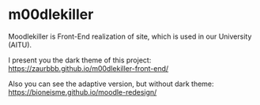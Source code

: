 # m00dlekiller
Moodlekiller is Front-End realization of site, which is used in our University (AITU). 

I present you the dark theme of this project: https://zaurbbb.github.io/m00dlekiller-front-end/

Also you can see the adaptive version, but without dark theme: https://bioneisme.github.io/moodle-redesign/
